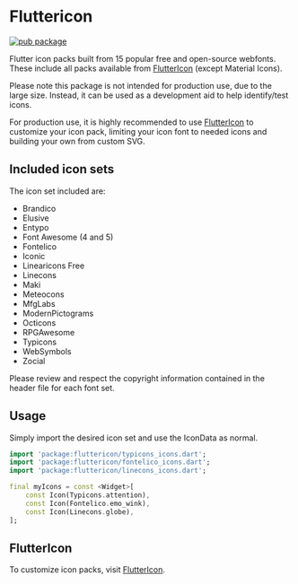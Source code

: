 # Fluttericon 

[![pub package](https://img.shields.io/pub/v/fluttericon.svg)](https://pub.dartlang.org/packages/fluttericon)

Flutter icon packs built from 15 popular free and open-source webfonts. These include all packs available from [FlutterIcon](https://fluttericon.com) (except Material Icons).

Please note this package is not intended for production use, due to the large size.  Instead, it can be used as a development aid to help identify/test icons.  

For production use, it is highly recommended to use [FlutterIcon](https://fluttericon.com) to customize your icon pack, limiting your icon font to needed icons and building your own from custom SVG.

## Included icon sets

The icon set included are:
  * Brandico
  * Elusive
  * Entypo
  * Font Awesome (4 and 5)
  * Fontelico
  * Iconic
  * Linearicons Free
  * Linecons
  * Maki
  * Meteocons
  * MfgLabs
  * ModernPictograms
  * Octicons
  * RPGAwesome
  * Typicons
  * WebSymbols
  * Zocial

Please review and respect the copyright information contained in the header file for each font set.

## Usage

Simply import the desired icon set and use the IconData as normal.

```dart
import 'package:fluttericon/typicons_icons.dart';
import 'package:fluttericon/fontelico_icons.dart';
import 'package:fluttericon/linecons_icons.dart';

final myIcons = const <Widget>[
    const Icon(Typicons.attention),
    const Icon(Fontelico.emo_wink),
    const Icon(Linecons.globe),
];
```

## FlutterIcon

To customize icon packs, visit [FlutterIcon](https://fluttericon.com).

